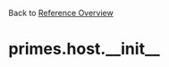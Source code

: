 
Back to [Reference Overview](https://github.com/pyrustic/primes/blob/master/docs/reference/README.Md)

# primes.host.\_\_init\_\_



<br>


